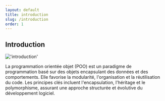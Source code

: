 ```yaml
---
layout: default
title: introduction
slug: /introduction
order: 1
---
```


## Introduction

!['introduction']({{site.baseurl}}/Introduction/images/introduction.PNG)
<!-- note -->
La programmation orientée objet (POO) est un paradigme de programmation basé sur des objets encapsulant des données et des comportements. Elle favorise la modularité, l'organisation et la réutilisation du code. Les principes clés incluent l'encapsulation, l'héritage et le polymorphisme, assurant une approche structurée et évolutive du développement logiciel.
<!-- new slide -->